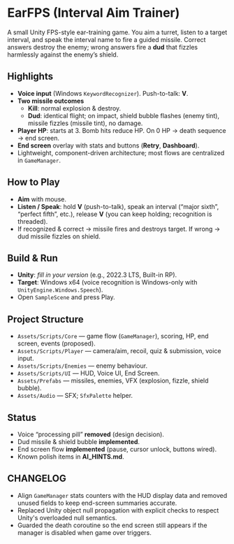 # EarFPS (Interval Aim Trainer)

A small Unity FPS-style ear-training game. You aim a turret, listen to a target interval, and speak the interval name to fire a guided missile. Correct answers destroy the enemy; wrong answers fire a **dud** that fizzles harmlessly against the enemy’s shield.

## Highlights

- **Voice input** (Windows `KeywordRecognizer`). Push-to-talk: **V**.  
- **Two missile outcomes**  
  - **Kill**: normal explosion & destroy.  
  - **Dud**: identical flight; on impact, shield bubble flashes (enemy tint), missile fizzles (missile tint), no damage.
- **Player HP**: starts at 3. Bomb hits reduce HP. On 0 HP → death sequence → end screen.
- **End screen** overlay with stats and buttons (**Retry**, **Dashboard**).
- Lightweight, component-driven architecture; most flows are centralized in `GameManager`.

## How to Play

- **Aim** with mouse.  
- **Listen / Speak**: hold **V** (push-to-talk), speak an interval (“major sixth”, “perfect fifth”, etc.), release **V** (you can keep holding; recognition is threaded).  
- If recognized & correct → missile fires and destroys target. If wrong → dud missile fizzles on shield.

## Build & Run

- **Unity**: _fill in your version_ (e.g., 2022.3 LTS, Built-in RP).  
- **Target**: Windows x64 (voice recognition is Windows-only with `UnityEngine.Windows.Speech`).  
- Open `SampleScene` and press Play.

## Project Structure

- `Assets/Scripts/Core` — game flow (`GameManager`), scoring, HP, end screen, events (proposed).
- `Assets/Scripts/Player` — camera/aim, recoil, quiz & submission, voice input.
- `Assets/Scripts/Enemies` — enemy behaviour.
- `Assets/Scripts/UI` — HUD, Voice UI, End Screen.
- `Assets/Prefabs` — missiles, enemies, VFX (explosion, fizzle, shield bubble).
- `Assets/Audio` — SFX; `SfxPalette` helper.

## Status

- Voice “processing pill” **removed** (design decision).  
- Dud missile & shield bubble **implemented**.  
- End screen flow **implemented** (pause, cursor unlock, buttons wired).
- Known polish items in **AI_HINTS.md**.

## CHANGELOG

- Align `GameManager` stats counters with the HUD display data and removed unused fields to keep end-screen summaries accurate.
- Replaced Unity object null propagation with explicit checks to respect Unity's overloaded null semantics.
- Guarded the death coroutine so the end screen still appears if the manager is disabled when game over triggers.
